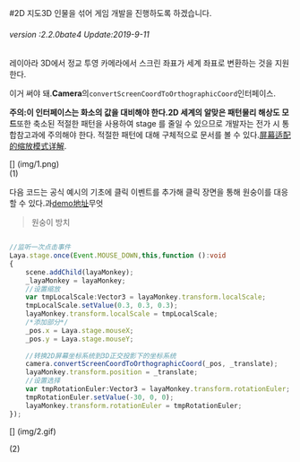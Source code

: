 #2D 지도3D 인물을 섞어 게임 개발을 진행하도록 하겠습니다.

###### *version :2.2.0bate4   Update:2019-9-11*

레이아라 3D에서 정교 투영 카메라에서 스크린 좌표가 세계 좌표로 변환하는 것을 지원한다.

이거 써야 돼.**Camera**의`convertScreenCoordToOrthographicCoord`인터페이스.

**주의:**이 인터페이스는 화소의 값을 대비해야 한다.2D 세계의 알맞은 패턴**물리 해상도 모드**또한 축소된 적절한 패턴을 사용하여 stage 를 줄일 수 있으므로 개발자는 전가 시 통합참고과에 주의해야 한다. 적절한 패턴에 대해 구체적으로 문서를 볼 수 있다.[屏幕适配的缩放模式详解](https://ldc2.layabox.com/doc/?nav=zh-as-1-8-3).

[] (img/1.png)<br>(1)

다음 코드는 공식 예시의 기초에 클릭 이벤트를 추가해 클릭 장면을 통해 원숭이를 대응할 수 있다.과[demo地址](https://layaair2.ldc2.layabox.com/demo2/?language=ch&category=3d&group=Advance&name=Scene2DPlayer3D)무엇

> 원숭이 방치


```typescript

//监听一次点击事件
Laya.stage.once(Event.MOUSE_DOWN,this,function ():void 
{
    scene.addChild(layaMonkey);
    _layaMonkey = layaMonkey;
    //设置缩放
    var tmpLocalScale:Vector3 = layaMonkey.transform.localScale;
    tmpLocalScale.setValue(0.3, 0.3, 0.3);
    layaMonkey.transform.localScale = tmpLocalScale;
    /*添加部分*/
    _pos.x = Laya.stage.mouseX;
    _pos.y = Laya.stage.mouseY;
    
    //转换2D屏幕坐标系统到3D正交投影下的坐标系统
    camera.convertScreenCoordToOrthographicCoord(_pos, _translate);
    layaMonkey.transform.position = _translate;
    //设置选择
    var tmpRotationEuler:Vector3 = layaMonkey.transform.rotationEuler;
    tmpRotationEuler.setValue(-30, 0, 0);
    layaMonkey.transform.rotationEuler = tmpRotationEuler;
});
```


[] (img/2.gif)<br>

(2)
